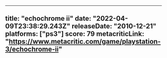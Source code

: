 
---
title: "echochrome ii"
date: "2022-04-09T23:38:29.243Z"
releaseDate: "2010-12-21"
platforms: ["ps3"]
score: 79
metacriticLink: "https://www.metacritic.com/game/playstation-3/echochrome-ii"
---
